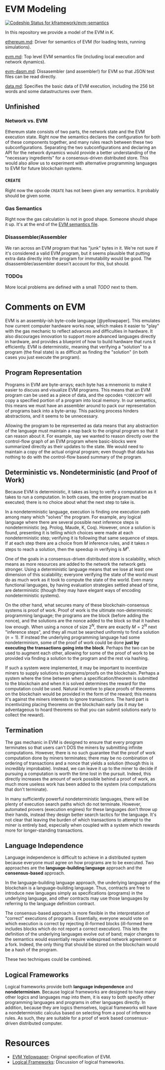EVM Modeling
============

[ ![Codeship Status for kframework/evm-semantics](https://app.codeship.com/projects/d3ce9a40-343d-0135-d1d4-02553a1f9242/status?branch=master)](https://app.codeship.com/projects/226792)

In this repository we provide a model of the EVM in K.

[ethereum.md](ethereum.md): Driver for semantics of EVM (for loading tests, running simulations).

[evm.md](evm.md): Top level EVM semantics file (including local execution and network dynamics).

[evm-dasm.md](evm-dasm.md): Dissasembler (and assembler!) for EVM so that JSON test files can be read directly.

[data.md](data.md): Specifies the basic data of EVM execution, including the 256 bit words and some datastructures over them.

Unfinished
----------

### Network vs. EVM

Ethereum state consists of two parts, the network state and the EVM execution state.
Right now the semantics declares the configuration for both of these components together, and many rules reach between these two subconfigurations.
Separating the two subconfigurations and declaring an API for the network dynamics would provide a better understanding of the "necessary ingredients" for a consensus-driven distributed store.
This would also allow us to experiment with alternative programming languages to EVM for future blockchain systems.

### `CREATE`

Right now the opcode `CREATE` has not been given any semantics.
It probably should be given some.

### Gas Semantics

Right now the gas calculation is not in good shape.
Someone should shape it up.
It's at the end of the [EVM semantics file](evm.md).

### Disassembler/Assembler

We ran across an EVM program that has "junk" bytes in it.
We're not sure if it's considered a valid EVM program, but it seems plausible that putting extra data directly into the program for immutability would be good.
The disassembler/assembler doesn't account for this, but should.

### TODOs

More local problems are defined with a small *TODO* next to them.

Comments on EVM
===============

EVM is an assembly-ish byte-code language [@yellowpaper].
This emulates how current computer hardware works now, which makes it easier to "play" with the gas mechanic to reflect advances and difficulties in hardware.
It also discourages innovation to support more advanced languages directly in hardware, and provides a blueprint of how to build hardware that runs it efficiently.
EVM is deterministic, meaning that verifying a "solution" to a program (the final state) is as difficult as finding the "solution" (in both cases you just execute the program).

Program Representation
----------------------

Programs in EVM are byte-arrays; each byte has a mnemonic to make it easier to discuss and visualize EVM programs.
This means that an EVM program can be used as a piece of data, and the opcodes `*CODECOPY` will copy a specified portion of a program into local memory.
In our semantics, this means we must have an assembler around to pack our representation of programs back into a byte-array.
This packing process hinders abstractions, and it seems to be unnecessary.

Allowing the program to be represented as data means that any abstraction of the language must maintain a map back to the original program so that it can reason about it.
For example, say we wanted to reason directly over the control-flow graph of an EVM program where basic-blocks were summarized directly as their updates to the state.
We would need to maintain a copy of the actual original program; even though that data has nothing to do with the control-flow based summary of the program.

Deterministic vs. Nondeterministic (and Proof of Work)
------------------------------------------------------

Because EVM is deterministic, it takes as long to verify a computation as it takes to run a computation.
In both cases, the entire program must be executed; there is no choice about what the next step to take is.

In a nondeterministic language, execution is finding one execution path among many which "solves" the program.
For example, any logical language where there are several possible next inference steps is nondeterministic (eg. Prolog, Maude, K, Coq).
However, once a solution is found, presenting it is telling which choices were made at each nondeterministic step; verifying it is following that same sequence of steps.
If at each step there are a choice from $M$ inference rules, and it takes $n$ steps to reach a solution, then the speedup in verifying is $M^n$.

One of the goals in a consensus-driven distributed store is scalability, which means as more resources are added to the network the network gets stronger.
Using a deterministic language means that we lose at least one dimension of this scalability; everyone verifying the state of the world must do as much work as it took to compute the state of the world.
Even many functional languages, by having evaluation strategies settled ahead of time, are deterministic (though they may have elegant ways of encoding nondeterministic systems).

On the other hand, what secures many of these blockchain-consensus systems is proof of work.
Proof of work is the ultimate non-deterministic programming language; the programs are the block (before adding the nonce), and the solutions are the nonce added to the block so that it hashes low enough.
When using a nonce of size $2^N$, there are exactly $M = 2^N$ next "inference steps", and they all must be searched uniformly to find a solution ($n = 1$).
If instead the underlying programming language had some nondeterminism, some of the proof of work could be done **just by executing the transactions going into the block**.
Perhaps the two can be used to augment each other, allowing for some of the proof of work to be provided via finding a solution to the program and the rest via hashing.

If such a system were implemented, it may be important to incentivize miners to supply solutions to programs/proofs on the blockchain.
Perhaps a system where the time between when a specification/theorem is submitted to the blockchain and when it is solved determines the reward for the computation could be used.
Natural incentive to place proofs of theorems on the blockchain would be provided in the form of the reward; this means it's against the miners interests to ignore transactions.
The hard part is incentivizing placing theorems on the blockchain early (as it may be adventageous to hoard theorems so that you can submit solutions early to collect the reward).

Termination
-----------

The gas mechanic in EVM is designed to ensure that every program terminates so that users can't DOS the miners by submitting infinite computations.
However, there is no such guarantee that the proof of work computation done by miners terminates; there may be no combination of ordering of transactions and a nonce that yields a solution (though this is incredibly improbable).
Instead, we can leave it up to the miner to decide if pursuing a computation is worth the time lost in the pursuit.
Indeed, this directly increases the amount of work possible behind a proof of work, as much more useless work has been added to the system (via computations that don't terminate).

In many sufficiently powerful nondeterministic languages, there will be plenty of execution search paths which do not terminate.
However, automated provers (execution engines) for these languages don't throw up their hands, instead they design better search tactics for the language.
It's not clear that leaving the burden of which transactions to attempt to the miner is entirely bad, especially when coupled with a system which rewards more for longer-standing transactions.

Language Independence
---------------------

Language independence is difficult to achieve in a distributed system because everyone must agree on how programs are to be executed.
Two approaches are the **language-building language** approach and the **consensus-based** approach.

In the language-building language approach, the underlying language of the blockchain is a language-building language.
Thus, contracts are free to introduce new languages simply as specifications (programs) in the underlying language, and other contracts may use those languages by referring to the language definition contract.

The consensus-based approach is more flexible in the interpretation of "correct" executions of programs.
Essentially, everyone would vote on which execution is correct by rejecting ill-formed blocks (ill-formed here includes blocks which do not report a correct execution).
This lets the definition of the underlying languages evolve out of band; major changes to the semantics would essentially require widespread network agreement or a fork.
Indeed, the only thing that should be stored on the blockchain would be a hash of the program.

These two techniques could be combined.

Logical Frameworks
------------------

Logical frameworks provide both **language independence** and **nondeterminism**.
Because logical frameworks are designed to have many other logics and languages map into them, it is easy to both specify other programming languages and programs in other languages directly.
In addition, because they are logics themselves, logical frameworks will have a nondeterministic calculus based on selecting from a pool of inference rules.
As such, they are suitable for a proof of work based consensus-driven distributed computer.

Resources
=========

-   [EVM Yellowpaper](???): Original specification of EVM.
-   [Logical Frameworks](???): Discussion of logical frameworks.
